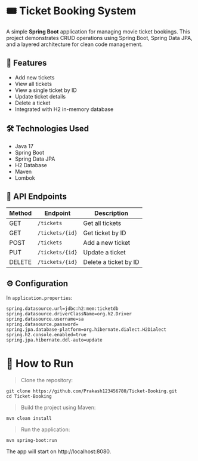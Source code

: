 # 🎟️ Ticket Booking System

A simple **Spring Boot** application for managing movie ticket bookings. This project demonstrates CRUD operations using Spring Boot, Spring Data JPA, and a layered architecture for clean code management.

## 🚀 Features

- Add new tickets
- View all tickets
- View a single ticket by ID
- Update ticket details
- Delete a ticket
- Integrated with H2 in-memory database

## 🛠️ Technologies Used

- Java 17
- Spring Boot
- Spring Data JPA
- H2 Database
- Maven
- Lombok


## 🧪 API Endpoints

| Method | Endpoint             | Description              |
|--------|----------------------|--------------------------|
| GET    | `/tickets`           | Get all tickets          |
| GET    | `/tickets/{id}`      | Get ticket by ID         |
| POST   | `/tickets`           | Add a new ticket         |
| PUT    | `/tickets/{id}`      | Update a ticket          |
| DELETE | `/tickets/{id}`      | Delete a ticket by ID    |

## ⚙️ Configuration

In `application.properties`:

```properties
spring.datasource.url=jdbc:h2:mem:ticketdb
spring.datasource.driverClassName=org.h2.Driver
spring.datasource.username=sa
spring.datasource.password=
spring.jpa.database-platform=org.hibernate.dialect.H2Dialect
spring.h2.console.enabled=true
spring.jpa.hibernate.ddl-auto=update
```
# 🧰 How to Run
> Clone the repository:
```
git clone https://github.com/Prakash123456780/Ticket-Booking.git
cd Ticket-Booking
```
> Build the project using Maven:
```
mvn clean install
```
> Run the application:
```
mvn spring-boot:run
```
The app will start on http://localhost:8080.






